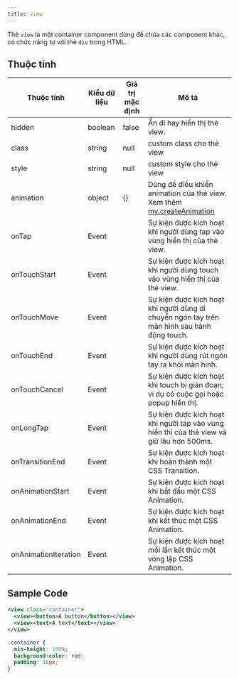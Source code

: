 ```yaml
---
title: view
---
```


Thẻ `view` là một container component dùng để chứa các component khác, có chức năng tự với thẻ `div` trong HTML. 

## Thuộc tính

| Thuộc tính           | Kiểu dữ liệu | Giá trị mặc định | Mô tả                                                                                                      |
| -------------------- | ------------ | ---------------- | ---------------------------------------------------------------------------------------------------------- |
| hidden               | boolean      | false            | Ẩn đi hay hiển thị thẻ view.                                                                               |
| class                | string       | null             | custom class cho thẻ view                                                                                  |
| style                | string       | null             | custom style cho thẻ view                                                                                  |
| animation            | object       | {}               | Dùng để điều khiển animation của thẻ view. Xem thêm [my.createAnimation](/docs/api/ui/animation/animation) |
| onTap                | Event        |                  | Sự kiện được kích hoạt khi người dùng tap vào vùng hiển thị của thẻ view.                                  |
| onTouchStart         | Event        |                  | Sự kiện được kích hoạt khi người dùng touch vào vùng hiển thị của thẻ view.                                |
| onTouchMove          | Event        |                  | Sự kiện được kích hoạt khi người dùng di chuyển ngón tay trên màn hình sau hành động touch.                |
| onTouchEnd           | Event        |                  | Sự kiện được kích hoạt khi người dùng rút ngón tay ra khỏi màn hình.                                       |
| onTouchCancel        | Event        |                  | Sự kiện được kích hoạt khi touch bị gián đoạn; ví dụ có cuộc gọi hoặc popup hiển thị.                      |
| onLongTap            | Event        |                  | Sự kiện được kích hoạt khi người tap vào vùng hiển thị của thẻ view và giữ lâu hơn 500ms.                  |
| onTransitionEnd      | Event        |                  | Sự kiện được kích hoạt khi hoàn thành một CSS Transition.                                                  |
| onAnimationStart     | Event        |                  | Sự kiện được kích hoạt khi bắt đầu một CSS Animation.                                                      |
| onAnimationEnd       | Event        |                  | Sự kiện được kích hoạt khi kết thúc một CSS Animation.                                                     |
| onAnimationIteration | Event        |                  | Sự kiện được kích hoạt mỗi lần kết thúc một vòng lặp CSS Animation.                                        |

## Sample Code

```xml title=index.txml
<view class="container">
  <view><button>A button</button></view>
  <view><text>A text</text></view>
</view>
```

```css
.container {
  min-height: 100%;
  background-color: red;
  padding: 16px;
}
```

